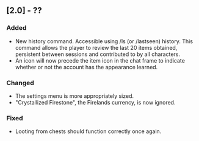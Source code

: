 ## [2.0] - ??
### Added
- New history command. Accessible using /ls (or /lastseen) history. This command allows the player to review the last 20 items obtained, persistent between sessions and contributed to by all characters.
- An icon will now precede the item icon in the chat frame to indicate whether or not the account has the appearance learned.

### Changed
- The settings menu is more appropriately sized.
- "Crystallized Firestone", the Firelands currency, is now ignored.

### Fixed
- Looting from chests should function correctly once again.